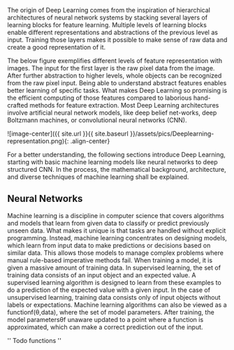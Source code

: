 The origin of Deep Learning comes from the inspiration of hierarchical architectures of neural network systems by stacking several layers of learning blocks for feature learning.
Multiple levels of learning blocks enable different representations and abstractions of the previous level as input.
Training those layers makes it possible to make sense of raw data and create a good representation of it.

The below figure exemplifies different levels of feature representation with images.
The input for the first layer is the raw pixel data from the image.
After further abstraction to higher levels, whole objects can be recognized from the raw pixel input.
Being able to understand abstract features enables better learning of specific tasks.
What makes Deep Learning so promising is the efficient computing of those features compared to laborious hand-crafted methods for feature extraction.
Most Deep Learning architectures involve artificial neural network models, like deep belief net-works, deep Boltzmann machines, or convolutional neural networks (CNN).

![image-center]({{ site.url }}{{ site.baseurl }}/assets/pics/Deeplearning-representation.png){: .align-center}

For a better understanding, the following sections introduce Deep Learning, starting with basic machine learning models like neural networks to deep structured CNN.
In the process, the mathematical background, architecture, and diverse techniques of machine learning shall be explained.

## Neural Networks
Machine learning is a discipline in computer science that covers algorithms and models that learn from given data to classify or predict previously unseen data. 
What makes it unique is that tasks are handled without explicit programming. 
Instead, machine learning concentrates on designing models, which learn from input data to make predictions or decisions based on similar data. 
This allows those models to manage complex problems where manual rule-based imperative methods fail. 
When training a model, it is given a massive amount of training data. 
In supervised learning, the set of training data consists of an input object and an expected value. 
A supervised learning algorithm is designed to learn from these examples to do a prediction of the expected value with a given input. 
In the case of unsupervised learning, training data consists only of input objects without labels or expectations. 
Machine learning algorithms can also be viewed as a functionf(θ,data), where the set of model parameters. 
After training, the model parametersθf unaware updated to a point where a function is approximated, which can make a correct prediction out of the input.

''
Todo functions
''
